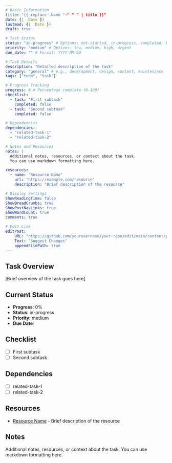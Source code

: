 ```yaml
---
# Basic Information
title: "{{ replace .Name "-" " " | title }}"
date: {{ .Date }}
lastmod: {{ .Date }}
draft: true

# Task Status
status: "in-progress" # Options: not-started, in-progress, completed, blocked
priority: "medium" # Options: low, medium, high, urgent
due_date: "" # Format: YYYY-MM-DD

# Task Details
description: "Detailed description of the task"
category: "general" # e.g., development, design, content, maintenance
tags: ["todo", "task"]

# Progress Tracking
progress: 0 # Percentage complete (0-100)
checklist:
  - task: "First subtask"
    completed: false
  - task: "Second subtask"
    completed: false

# Dependencies
dependencies:
  - "related-task-1"
  - "related-task-2"

# Notes and Resources
notes: |
  Additional notes, resources, or context about the task.
  You can use markdown formatting here.

resources:
  - name: "Resource Name"
    url: "https://example.com/resource"
    description: "Brief description of the resource"

# Display Settings
ShowReadingTime: false
ShowBreadCrumbs: true
ShowPostNavLinks: true
ShowWordCount: true
comments: true

# Edit Link
editPost:
    URL: "https://github.com/yourusername/your-repo/edit/main/content/posts/TODOs/{{ .Name }}.md"
    Text: "Suggest Changes"
    appendFilePath: true
---
```


## Task Overview

[Brief overview of the task goes here]

## Current Status

- **Progress**: 0%
- **Status**: in-progress
- **Priority**: medium
- **Due Date**: 

## Checklist

- [ ] First subtask
- [ ] Second subtask

## Dependencies

- [ ] related-task-1
- [ ] related-task-2

## Resources

- [Resource Name](https://example.com/resource) - Brief description of the resource

## Notes

Additional notes, resources, or context about the task.
You can use markdown formatting here. 